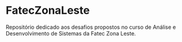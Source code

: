 # FatecZonaLeste
Repositório dedicado aos desafios propostos no curso de Análise e Desenvolvimento de Sistemas da Fatec Zona Leste.
